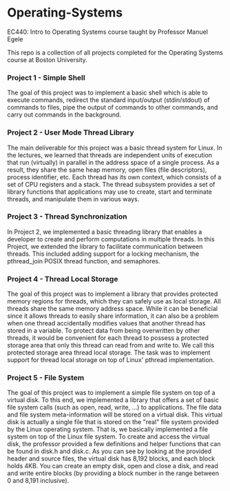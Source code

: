 # Operating-Systems
EC440: Intro to Operating Systems course
taught by Professor Manuel Egele

This repo is a collection of all projects completed for the Operating Systems course at Boston University. 

### Project 1 - Simple Shell
The goal of this project was to implement a basic shell which is able to execute commands, redirect the
standard input/output (stdin/stdout) of commands to files, pipe the output of commands to other
commands, and carry out commands in the background.

### Project 2 - User Mode Thread Library
The main deliverable for this project was a basic thread system for Linux. In the lectures, we
learned that threads are independent units of execution that run (virtually) in parallel in the
address space of a single process. As a result, they share the same heap memory, open files
(file descriptors), process identifier, etc. Each thread has its own context, which consists of a set
of CPU registers and a stack. The thread subsystem provides a set of library functions that
applications may use to create, start and terminate threads, and manipulate them in various
ways.

### Project 3 - Thread Synchronization
In Project 2, we implemented a basic threading library that enables a developer to create and
perform computations in multiple threads. In this Project, we extended the library to
facilitate communication between threads. This included adding support for a locking mechanism, the pthread_join POSIX thread function, and semaphores.

### Project 4 - Thread Local Storage
The goal of this project was to implement a library that provides protected memory regions for
threads, which they can safely use as local storage. All threads share the
same memory address space. While it can be beneficial since it allows threads to easily share
information, it can also be a problem when one thread accidentally modifies values that
another thread has stored in a variable. To protect data from being overwritten by other
threads, it would be convenient for each thread to possess a protected storage area that only
this thread can read from and write to. We call this protected storage area thread local
storage. The task was to implement support for thread local storage on top of Linux' pthread implementation.

### Project 5 - File System
The goal of this project was to implement a simple file system on top of a virtual disk. To this end,
we implemented a library that offers a set of basic file system calls (such as open, read,
write, ...) to applications. The file data and file system meta-information will be stored on a
virtual disk. This virtual disk is actually a single file that is stored on the "real" file system
provided by the Linux operating system. That is, we basically implemented a file
system on top of the Linux file system.
To create and access the virtual disk, the professor provided a few definitions and helper functions
that can be found in disk.h and disk.c. As you can see by looking at the provided header and source
files, the virtual disk has 8,192 blocks, and each block holds 4KB. You can create an empty
disk, open and close a disk, and read and write entire blocks (by providing a block number in
the range between 0 and 8,191 inclusive).
